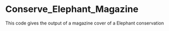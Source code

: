 # Conserve_Elephant_Magazine
This code gives the output of a magazine cover of a Elephant conservation
